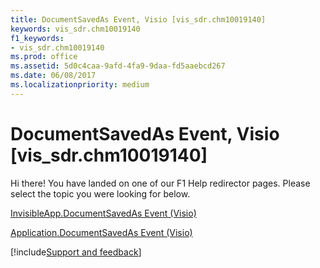 ```yaml
---
title: DocumentSavedAs Event, Visio [vis_sdr.chm10019140]
keywords: vis_sdr.chm10019140
f1_keywords:
- vis_sdr.chm10019140
ms.prod: office
ms.assetid: 5d0c4caa-9afd-4fa9-9daa-fd5aaebcd267
ms.date: 06/08/2017
ms.localizationpriority: medium
---
```



# DocumentSavedAs Event, Visio [vis_sdr.chm10019140]

Hi there! You have landed on one of our F1 Help redirector pages. Please select the topic you were looking for below.

[InvisibleApp.DocumentSavedAs Event (Visio)](https://msdn.microsoft.com/library/facf8648-a0fe-613e-497e-9bb0c6f6e716%28Office.15%29.aspx)

[Application.DocumentSavedAs Event (Visio)](https://msdn.microsoft.com/library/f03e5fe2-04da-8324-fc0a-be16daf3ad30%28Office.15%29.aspx)

[!include[Support and feedback](~/includes/feedback-boilerplate.md)]